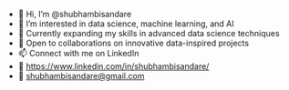 - 👋 Hi, I’m @shubhambisandare
- 👀 I’m interested in data science, machine learning, and AI
- 🌱 Currently expanding my skills in advanced data science techniques
- 💞️ Open to collaborations on innovative data-inspired projects
- 📫 Connect with me on LinkedIn
- 🔗 https://www.linkedin.com/in/shubhambisandare/
- 📧 shubhambisandare@gmail.com

<!---
shubhambisandare/shubhambisandare is a ✨ special ✨ repository because its `README.md` (this file) appears on your GitHub profile.
You can click the Preview link to take a look at your changes.
--->

